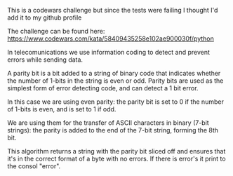 This is a codewars challenge but since the tests were failing I thought I'd add it to my github profile

The challenge can be found here:
https://www.codewars.com/kata/58409435258e102ae900030f/python

In telecomunications we use information coding to detect and prevent errors while sending data.

A parity bit is a bit added to a string of binary code that indicates whether the number of 1-bits in the string is even or odd. Parity bits are used as the simplest form of error detecting code, and can detect a 1 bit error.

In this case we are using even parity: the parity bit is set to 0 if the number of 1-bits is even, and is set to 1 if odd.

We are using them for the transfer of ASCII characters in binary (7-bit strings): the parity is added to the end of the 7-bit string, forming the 8th bit.

This algorithm returns a string with the parity bit sliced off and ensures that it's in the correct format of a byte with no errors. If there is error's it print to the consol "error".
